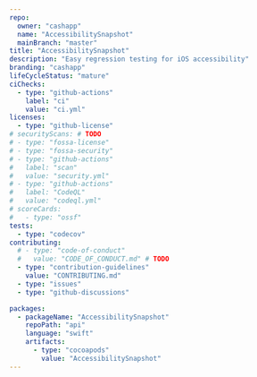 ```yaml
---
repo:
  owner: "cashapp"
  name: "AccessibilitySnapshot"
  mainBranch: "master"
title: "AccessibilitySnapshot"
description: "Easy regression testing for iOS accessibility"
branding: "cashapp"
lifeCycleStatus: "mature"
ciChecks:
  - type: "github-actions"
    label: "ci"
    value: "ci.yml"
licenses:
  - type: "github-license"
# securityScans: # TODO
# - type: "fossa-license"
# - type: "fossa-security"
# - type: "github-actions"
#   label: "scan"
#   value: "security.yml"
# - type: "github-actions"
#   label: "CodeQL"
#   value: "codeql.yml"
# scoreCards:
#   - type: "ossf"
tests:
  - type: "codecov"
contributing:
  # - type: "code-of-conduct"
  #   value: "CODE_OF_CONDUCT.md" # TODO
  - type: "contribution-guidelines"
    value: "CONTRIBUTING.md"
  - type: "issues"
  - type: "github-discussions"

packages:
  - packageName: "AccessibilitySnapshot"
    repoPath: "api"
    language: "swift"
    artifacts:
      - type: "cocoapods"
        value: "AccessibilitySnapshot"
---
```

